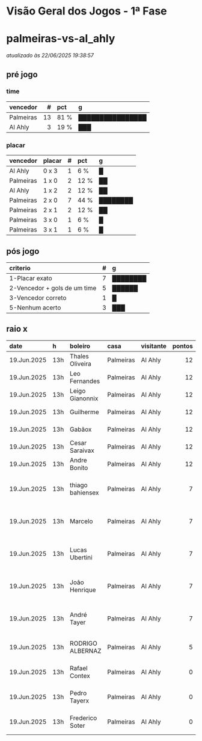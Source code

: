 # Visão Geral dos Jogos - 1ª Fase

# palmeiras-vs-al_ahly

_atualizado às 22/06/2025 19:38:57_

## pré jogo

### time

| vencedor   |   # | pct   | g                |
|:-----------|----:|:------|:-----------------|
| Palmeiras  |  13 | 81 %  | ████████████████ |
| Al Ahly    |   3 | 19 %  | ███              |

### placar

| vencedor   | placar   |   # | pct   | g        |
|:-----------|:---------|----:|:------|:---------|
| Al Ahly    | 0 x 3    |   1 | 6 %   | █        |
| Palmeiras  | 1 x 0    |   2 | 12 %  | ██       |
| Al Ahly    | 1 x 2    |   2 | 12 %  | ██       |
| Palmeiras  | 2 x 0    |   7 | 44 %  | ████████ |
| Palmeiras  | 2 x 1    |   2 | 12 %  | ██       |
| Palmeiras  | 3 x 0    |   1 | 6 %   | █        |
| Palmeiras  | 3 x 1    |   1 | 6 %   | █        |

## pós jogo

| criterio                     |   # | g        |
|:-----------------------------|----:|:---------|
| 1-Placar exato               |   7 | ████████ |
| 2-Vencedor + gols de um time |   5 | ██████   |
| 3-Vencedor correto           |   1 | █        |
| 5-Nenhum acerto              |   3 | ███      |

## raio x

| date        | h   | boleiro          | casa      | visitante   |   pontos | criteiro                     | bol_placar   | bol_time   | real_placar   | real_time   |
|:------------|:----|:-----------------|:----------|:------------|---------:|:-----------------------------|:-------------|:-----------|:--------------|:------------|
| 19.Jun.2025 | 13h | Thales Oliveira  | Palmeiras | Al Ahly     |       12 | 1-Placar exato               | 2 x 0        | Palmeiras  | 2 x 0         | Palmeiras   |
| 19.Jun.2025 | 13h | Leo Fernandes    | Palmeiras | Al Ahly     |       12 | 1-Placar exato               | 2 x 0        | Palmeiras  | 2 x 0         | Palmeiras   |
| 19.Jun.2025 | 13h | Leigo Gianonnix  | Palmeiras | Al Ahly     |       12 | 1-Placar exato               | 2 x 0        | Palmeiras  | 2 x 0         | Palmeiras   |
| 19.Jun.2025 | 13h | Guilherme        | Palmeiras | Al Ahly     |       12 | 1-Placar exato               | 2 x 0        | Palmeiras  | 2 x 0         | Palmeiras   |
| 19.Jun.2025 | 13h | Gabãox           | Palmeiras | Al Ahly     |       12 | 1-Placar exato               | 2 x 0        | Palmeiras  | 2 x 0         | Palmeiras   |
| 19.Jun.2025 | 13h | Cesar Saraivax   | Palmeiras | Al Ahly     |       12 | 1-Placar exato               | 2 x 0        | Palmeiras  | 2 x 0         | Palmeiras   |
| 19.Jun.2025 | 13h | Andre Bonito     | Palmeiras | Al Ahly     |       12 | 1-Placar exato               | 2 x 0        | Palmeiras  | 2 x 0         | Palmeiras   |
| 19.Jun.2025 | 13h | thiago bahiensex | Palmeiras | Al Ahly     |        7 | 2-Vencedor + gols de um time | 1 x 0        | Palmeiras  | 2 x 0         | Palmeiras   |
| 19.Jun.2025 | 13h | Marcelo          | Palmeiras | Al Ahly     |        7 | 2-Vencedor + gols de um time | 2 x 1        | Palmeiras  | 2 x 0         | Palmeiras   |
| 19.Jun.2025 | 13h | Lucas Ubertini   | Palmeiras | Al Ahly     |        7 | 2-Vencedor + gols de um time | 3 x 0        | Palmeiras  | 2 x 0         | Palmeiras   |
| 19.Jun.2025 | 13h | João Henrique    | Palmeiras | Al Ahly     |        7 | 2-Vencedor + gols de um time | 1 x 0        | Palmeiras  | 2 x 0         | Palmeiras   |
| 19.Jun.2025 | 13h | André Tayer      | Palmeiras | Al Ahly     |        7 | 2-Vencedor + gols de um time | 2 x 1        | Palmeiras  | 2 x 0         | Palmeiras   |
| 19.Jun.2025 | 13h | RODRIGO ALBERNAZ | Palmeiras | Al Ahly     |        5 | 3-Vencedor correto           | 3 x 1        | Palmeiras  | 2 x 0         | Palmeiras   |
| 19.Jun.2025 | 13h | Rafael Contex    | Palmeiras | Al Ahly     |        0 | 5-Nenhum acerto              | 0 x 3        | Al Ahly    | 2 x 0         | Palmeiras   |
| 19.Jun.2025 | 13h | Pedro Tayerx     | Palmeiras | Al Ahly     |        0 | 5-Nenhum acerto              | 1 x 2        | Al Ahly    | 2 x 0         | Palmeiras   |
| 19.Jun.2025 | 13h | Frederico Soter  | Palmeiras | Al Ahly     |        0 | 5-Nenhum acerto              | 1 x 2        | Al Ahly    | 2 x 0         | Palmeiras   |